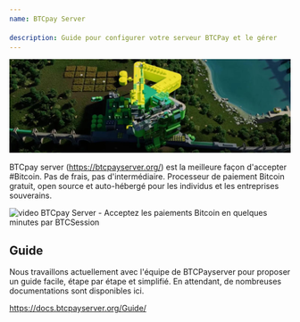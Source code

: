 ```yaml
---
name: BTCpay Server

description: Guide pour configurer votre serveur BTCPay et le gérer
---
```


![cover](assets/cover.jpeg)

BTCpay server (https://btcpayserver.org/) est la meilleure façon d'accepter #Bitcoin. Pas de frais, pas d'intermédiaire. Processeur de paiement Bitcoin gratuit, open source et auto-hébergé pour les individus et les entreprises souverains.

![video](https://youtu.be/KqsM-n-e4aY)
BTCpay Server - Acceptez les paiements Bitcoin en quelques minutes par BTCSession

## Guide

Nous travaillons actuellement avec l'équipe de BTCPayserver pour proposer un guide facile, étape par étape et simplifié. En attendant, de nombreuses documentations sont disponibles ici.

https://docs.btcpayserver.org/Guide/
